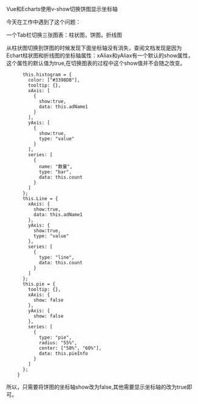 Vue和Echarts使用v-show切换饼图显示坐标轴

今天在工作中遇到了这个问题：

一个Tab栏切换三张图表：柱状图，饼图，折线图

从柱状图切换到饼图的时候发现下面坐标轴没有消失，查阅文档发现是因为Echart柱状图和折线图的坐标轴属性：xAliax和yAliax有一个默认的show属性，这个属性的默认值为true,在切换图表的过程中这个show值并不会随之改变。

```
      this.histogram = {
        color: ["#3398DB"],
        tooltip: {},
        xAxis: [
          {
            show:true,
            data: this.adName1
          }
        ],
        yAxis: [
          {
            show:true,
            type: "value"
          }
        ],
        series: [
          {
            name: "数量",
            type: "bar",
            data: this.count
          }
        ]
      };
      this.Line = {
        xAxis: {
          show:true,
          data: this.adName1
        },
        yAxis: {
          show:true,
          type: "value"
        },
        series: [
          {
            type: "line",
            data: this.count
          }
        ]
      };
      this.pie = {
        tooltip: {},
        xAxis: {
          show: false
        },
        yAxis: {
          show: false
        },
        series: [
          {
            type: "pie",
            radius: "55%",
            center: ["50%", "60%"],
            data: this.pieInfo
          }
        ]
      };  
    }
```

所以，只需要将饼图的坐标轴show改为false,其他需要显示坐标轴的改为true即可。